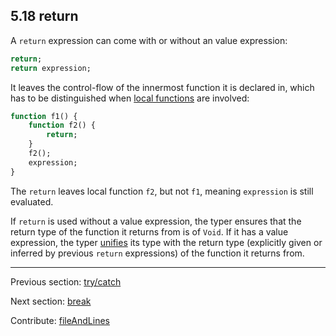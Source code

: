 ## 5.18 return

A `return` expression can come with or without an value expression:

```haxe
return;
return expression;
```

It leaves the control-flow of the innermost function it is declared in, which has to be distinguished when [local functions](expression-function.md) are involved:

```haxe
function f1() {
	function f2() {
		return;
	}
	f2();
	expression;
}
```

The `return` leaves local function `f2`, but not `f1`, meaning `expression` is still evaluated.

If `return` is used without a value expression, the typer ensures that the return type of the function it returns from is of `Void`. If it has a value expression, the typer [unifies](type-system-unification.md) its type with the return type (explicitly given or inferred by previous `return` expressions) of the function it returns from.

---

Previous section: [try/catch](expression-try-catch.md)

Next section: [break](expression-break.md)

Contribute: [fileAndLines](https://github.com/HaxeFoundation/HaxeManual/blob/master/05-expressions.tex#L311-311)